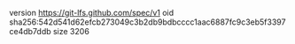 version https://git-lfs.github.com/spec/v1
oid sha256:542d541d62efcb273049c3b2db9bdbcccc1aac6887fc9c3eb5f3397ce4db7ddb
size 3206

